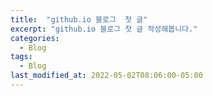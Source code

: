 ```yaml
---
title:  "github.io 블로그  첫 글"
excerpt: "github.io 블로그 첫 글 작성해봅니다."
categories:
  - Blog
tags:
  - Blog
last_modified_at: 2022-05-02T08:06:00-05:00
---
```

